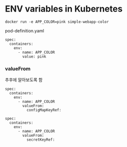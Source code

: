 # ENV variables in Kubernetes
```
docker run -e APP_COLOR=pink simple-webapp-color
```
pod-definition.yaml
```
spec:
  containers:
    env:
      - name: APP_COLOR
        value: pink
```

### valueFrom
추후에 알아보도록 함
```
spec:
  containers:
    env:
      - name: APP_COLOR
        valueFrom:
          configMapKeyRef:
```

```
spec:
  containers:
    env:
      - name: APP_COLOR
        valueFrom:
          secretKeyRef:
```
